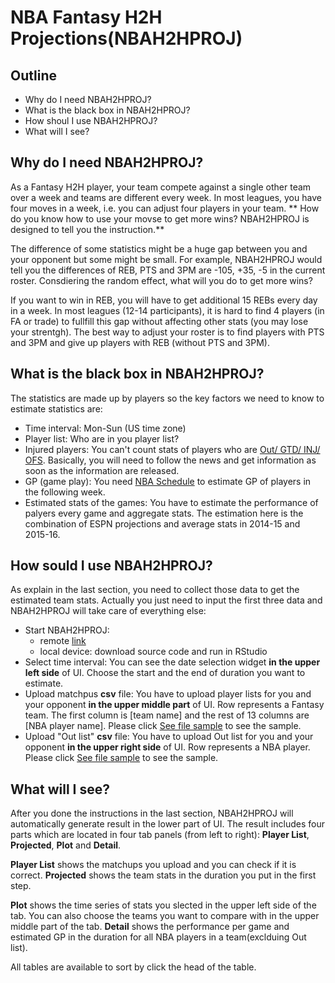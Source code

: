 # NBA Fantasy H2H Projections(NBAH2HPROJ)

## Outline
- Why do I need NBAH2HPROJ?
- What is the black box in NBAH2HPROJ?
- How shoul I use NBAH2HPROJ?
- What will I see?

## Why do I need NBAH2HPROJ?
As a Fantasy H2H player, your team compete against a single other team over a week and teams are different every week. In most leagues, you have four moves in a week, i.e. you can adjust four players in your team. ** How do you know how to use your movse to get more wins? NBAH2HPROJ is designed to tell you the instruction.**

The difference of some statistics might be a huge gap between you and your opponent but some might be small. For example, NBAH2HPROJ would tell you the differences of REB, PTS and 3PM are -105, +35, -5 in the current roster. Consdiering the random effect, what will you do to get more wins? 

If you want to win in REB, you will have to get additional 15 REBs every day in a week. In most leagues (12-14 participants), it is hard to find 4 players (in FA or trade) to fullfill this gap without affecting other stats (you may lose your strentgh). The best way to adjust your roster is to find players with PTS and 3PM and give up players with REB (without PTS and 3PM). 

## What is the black box in NBAH2HPROJ?
The statistics are made up by players so the key factors we need to know to estimate statistics are:

- Time interval: Mon-Sun (US time zone)
- Player list: Who are in you player list?
- Injured players: You can't count stats of players who are [Out/ GTD/ INJ/ OFS](https://help.yahoo.com/kb/SLN6808.html). Basically, you will need to follow the news and get information as soon as the information are released.
- GP (game play): You need [NBA Schedule](http://rotoguru2.com/hoop/schedule.html) to estimate GP of players in the following week.
- Estimated stats of the games: You have to estimate the performance of palyers every game and aggregate stats. The estimation here is the combination of ESPN projections and average stats in 2014-15 and 2015-16.

## How sould I use NBAH2HPROJ?
As explain in the last section, you need to collect those data to get the estimated team stats. Actually you just need to input the first three data and NBAH2HPROJ will take care of everything else:

- Start NBAH2HPROJ:
	- remote [link](https://shengkai.shinyapps.io/H2HAdjustment)
	- local device: download source code and run in RStudio
- Select time interval: You can see the date selection widget **in the upper left side** of UI. Choose the start and the end of duration you want to estimate.
- Upload matchpus **csv** file: You have to upload player lists for you and your opponent **in the upper middle part** of UI. Row represents a Fantasy team. The first column is [team name] and the rest of 13 columns are [NBA player name]. Please click [See file sample](https://drive.google.com/file/d/0B-S1w3z_-BvCbmJDalBjVFNnUVU/view?usp=drive_web) to see the sample.
- Upload "Out list" **csv** file: You have to upload Out list for you and your opponent **in the upper right side** of UI. Row represents a NBA player. Please click [See file sample](https://drive.google.com/open?id=0B-S1w3z_-BvCX3FwR09jMjdsZWc) to see the sample.

## What will I see?
After you done the instructions in the last section, NBAH2HPROJ will automatically generate result in the lower part of UI. The result includes four parts which are located in four tab panels (from left to right): **Player List**, **Projected**, **Plot** and **Detail**.

**Player List** shows the matchups you upload and you can check if it is correct. **Projected** shows the team stats in the duration you put in the first step. 

**Plot** shows the time series of stats you slected in the upper left side of the tab. You can also choose the teams you want to compare with in the upper middle part of the tab. **Detail** shows the performance per game and estimated GP in the duration for all NBA players in a team(exclduing Out list). 

All tables are available to sort by click the head of the table.
